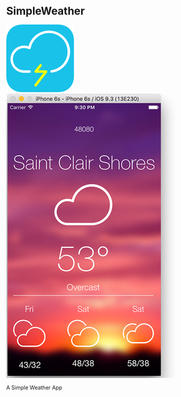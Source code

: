 # SimpleWeather
![alt text](/SimpleWeather/Assets.xcassets/AppIcon.appiconset/Icon-60@3x.png "SimpleWeather Icon")
![alt text](/SimpleWeather/Assets.xcassets/SC.png "SimpleWeather Icon")

A Simple Weather App
